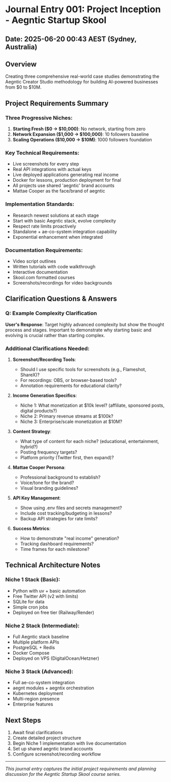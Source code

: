 # Journal Entry 001: Project Inception - Aegntic Startup Skool

## Date: 2025-06-20 00:43 AEST (Sydney, Australia)

## Overview
Creating three comprehensive real-world case studies demonstrating the Aegntic Creator Studio methodology for building AI-powered businesses from $0 to $10M.

## Project Requirements Summary

### Three Progressive Niches:
1. **Starting Fresh ($0 → $10,000)**: No network, starting from zero
2. **Network Expansion ($1,000 → $100,000)**: 10 followers baseline
3. **Scaling Operations ($10,000 → $10M)**: 1000 followers foundation

### Key Technical Requirements:
- Live screenshots for every step
- Real API integrations with actual keys
- Live deployed applications generating real income
- Docker for lessons, production deployment for final
- All projects use shared 'aegntic' brand accounts
- Mattae Cooper as the face/brand of aegntic

### Implementation Standards:
- Research newest solutions at each stage
- Start with basic Aegntic stack, evolve complexity
- Respect rate limits proactively
- Standalone + ae-co-system integration capability
- Exponential enhancement when integrated

### Documentation Requirements:
- Video script outlines
- Written tutorials with code walkthrough
- Interactive documentation
- Skool.com formatted courses
- Screenshots/recordings for video backgrounds

## Clarification Questions & Answers

### Q: Example Complexity Clarification
**User's Response**: Target highly advanced complexity but show the thought process and stages. Important to demonstrate why starting basic and evolving is crucial rather than starting complex.

### Additional Clarifications Needed:

1. **Screenshot/Recording Tools**:
   - Should I use specific tools for screenshots (e.g., Flameshot, ShareX)?
   - For recordings: OBS, or browser-based tools?
   - Annotation requirements for educational clarity?

2. **Income Generation Specifics**:
   - Niche 1: What monetization at $10k level? (affiliate, sponsored posts, digital products?)
   - Niche 2: Primary revenue streams at $100k?
   - Niche 3: Enterprise/scale monetization at $10M?

3. **Content Strategy**:
   - What type of content for each niche? (educational, entertainment, hybrid?)
   - Posting frequency targets?
   - Platform priority (Twitter first, then expand)?

4. **Mattae Cooper Persona**:
   - Professional background to establish?
   - Voice/tone for the brand?
   - Visual branding guidelines?

5. **API Key Management**:
   - Show using .env files and secrets management?
   - Include cost tracking/budgeting in lessons?
   - Backup API strategies for rate limits?

6. **Success Metrics**:
   - How to demonstrate "real income" generation?
   - Tracking dashboard requirements?
   - Time frames for each milestone?

## Technical Architecture Notes

### Niche 1 Stack (Basic):
- Python with uv + basic automation
- Free Twitter API (v2 with limits)
- SQLite for data
- Simple cron jobs
- Deployed on free tier (Railway/Render)

### Niche 2 Stack (Intermediate):
- Full Aegntic stack baseline
- Multiple platform APIs
- PostgreSQL + Redis
- Docker Compose
- Deployed on VPS (DigitalOcean/Hetzner)

### Niche 3 Stack (Advanced):
- Full ae-co-system integration
- aegnt modules + aegntix orchestration
- Kubernetes deployment
- Multi-region presence
- Enterprise features

## Next Steps
1. Await final clarifications
2. Create detailed project structure
3. Begin Niche 1 implementation with live documentation
4. Set up shared aegntic brand accounts
5. Configure screenshot/recording workflow

---

*This journal entry captures the initial project requirements and planning discussion for the Aegntic Startup Skool course series.*